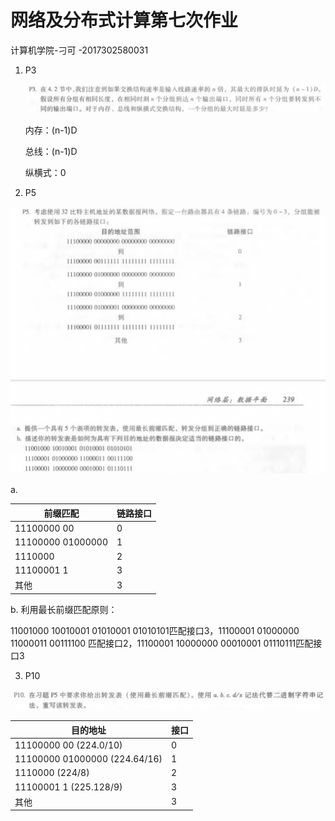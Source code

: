 # 网络及分布式计算第七次作业

计算机学院-刁可 -2017302580031

1. P3

   ![image-20200423063013803](网络及分布式计算第七次作业.assets/image-20200423063013803.png)

   内存：(n-1)D

   总线：(n-1)D

   纵横式：0

2.  P5

   ![image-20200423063337575](网络及分布式计算第七次作业.assets/image-20200423063337575.png)

   a. 

   | 前缀匹配          | 链路接口 |
   | ----------------- | -------- |
   | 11100000 00       | 0        |
   | 11100000 01000000 | 1        |
   | 1110000           | 2        |
   | 11100001 1        | 3        |
   | 其他              | 3        |

   b. 利用最长前缀匹配原则：   

   11001000 10010001 01010001 01010101匹配接口3，11100001 01000000 11000011 00111100 匹配接口2，11100001 10000000 00010001 01110111匹配接口3  

3.  P10

   ![image-20200423063954687](网络及分布式计算第七次作业.assets/image-20200423063954687.png)

   

   | 目的地址                      | 接口 |
   | ----------------------------- | ---- |
   | 11100000 00 (224.0/10)        | 0    |
   | 11100000 01000000 (224.64/16) | 1    |
   | 1110000 (224/8)               | 2    |
   | 11100001 1 (225.128/9)        | 3    |
   | 其他                          | 3    |